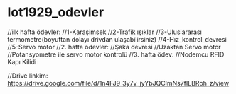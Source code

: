 # Iot1929_odevler

//ilk hafta ödevler:
  //1-Karaşimsek
  //2-Trafik ışıklar
  //3-Uluslararası termometre(boyuttan dolayı drivdan ulaşabilirsiniz)
  //4-Hız_kontrol_devresi
  //5-Servo motor
//2. hafta ödevler:
  //Şaka devresi
  //Uzaktan Servo motor
  //Potansyometre ile servo motor kontrolü
//3. hafta ödev:
  //Nodemcu RFID Kapı Kilidi
  

//Drive linkim: https://drive.google.com/file/d/1n4FJ9_3y7v_jyYbJQClmNs7fILBRoh_z/view
